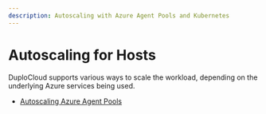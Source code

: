```yaml
---
description: Autoscaling with Azure Agent Pools and Kubernetes
---
```


# Autoscaling for Hosts

DuploCloud supports various ways to scale the workload, depending on the underlying Azure services being used.

* [Autoscaling Azure Agent Pools](autoscaling-azure-agent-pools.md)
